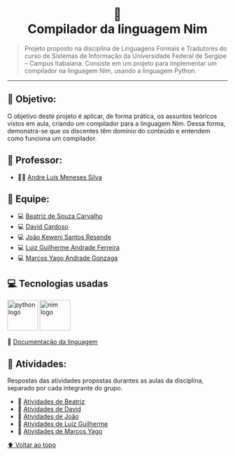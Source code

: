
<h1 align="center">
👑<br>Compilador da linguagem Nim
</h1>

> Projeto proposto na disciplina de Linguagens Formais e Tradutores do curso de Sistemas de Informação da Universidade Federal de Sergipe – Campus Itabaiana. Consiste em um projeto para implementar um compilador na linguagem Nim, usando a linguagem Python. 

---
## 📌 Objetivo:
O objetivo deste projeto é aplicar, de forma prática, os assuntos teóricos vistos em aula, criando um compilador para a linguagem Nim. Dessa forma, demonstra-se que os discentes têm domínio do conteúdo e entendem como funciona um compilador.


## 🏫 Professor:
- 🧑‍🏫 [Andre Luis Meneses Silva](https://github.com/andreluisms)

## 📖 Equipe:

- 💻 [Beatriz de Souza Carvalho](https://github.com/BeatrizSouz)
- 💻 [David Cardoso](https://github.com/davicardoso5524)
- 💻 [João Keweni Santos Resende](https://github.com/JoaoKeweni)
- 💻 [Luiz Guilherme Andrade Ferreira](https://github.com/ziulGui-0)
- 💻 [Marcos Yago Andrade Gonzaga](https://github.com/MarcosYago17)


## 💻 Tecnologias usadas 
<p float="left">
    <img src="https://cdn.jsdelivr.net/gh/devicons/devicon@latest/icons/python/python-original-wordmark.svg" alt="python logo" width="70">
    <img src="https://cdn.jsdelivr.net/gh/devicons/devicon@latest/icons/nim/nim-original-wordmark.svg" alt="nim logo" width="70">
</p>

          

📑 [Documentação da linguagem](https://nim-lang.org/documentation.html)                                                   

## 📁 Atividades:
Respostas das atividades propostas durantes as aulas da disciplina, separado por cada integrante do grupo.

- 📂 [Atividades de Beatriz](URL_do_link)
- 📂 [Atividades de David ](URL_do_link)
- 📂 [Atividades de João](URL_do_link)
- 📂 [Atividades de Luiz Guilherme ](URL_do_link)
- 📂 [Atividades de Marcos Yago ](URL_do_link)




[⬆ Voltar ao topo](##📌Objetivo:)

